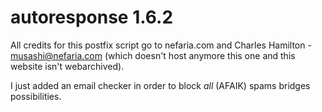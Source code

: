 # autoresponse 1.6.2

All credits for this postfix script go to nefaria.com and Charles Hamilton - musashi@nefaria.com (which doesn't host anymore this one and this website isn't webarchived).

I just added an email checker in order to block _all_ (AFAIK) spams bridges possibilities.
